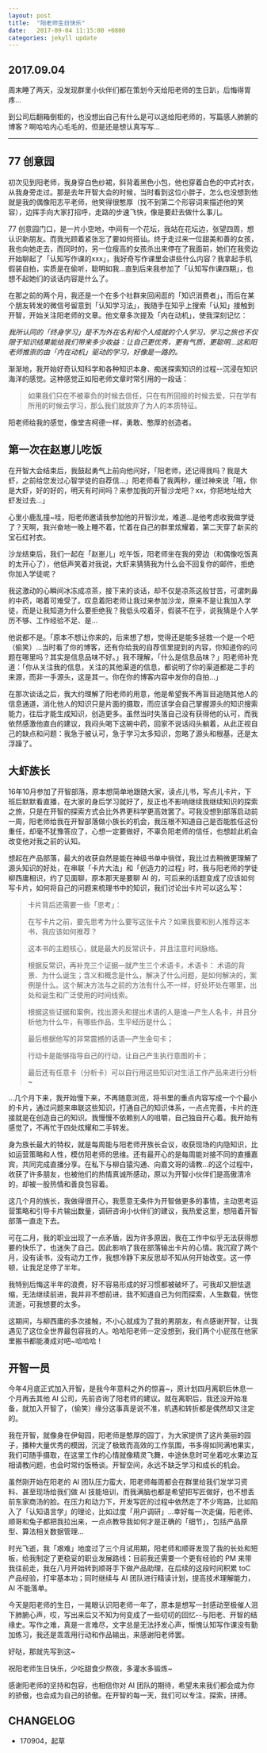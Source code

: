 ```yaml
---
layout: post
title:  "阳老师生日快乐"
date:   2017-09-04 11:15:00 +0800
categories: jekyll update
---
```


## 2017.09.04

周末睡了两天，没发现群里小伙伴们都在策划今天给阳老师的生日趴，后悔得胃疼...

到公司后翻箱倒柜的，也没想出自己有什么是可以送给阳老师的，写篇感人肺腑的博客？啊哈哈内心毛毛的，但是还是想认真写写...

---

## 77 创意园


初次见到阳老师，我身穿白色纱裙，斜背着黑色小包，他也穿着白色的中式衬衣，从我身旁走过。那是去年开智大会的时候，当时看到这位小胖子，怎么也没想到他就是我的偶像阳志平老师，他笑得很憨厚（找不到第二个形容词来描述他的笑容），边挥手向大家打招呼，走路的步速飞快，像是要赶去做什么事儿。

77 创意园门口，是一片小空地，中间有一个花坛，我站在花坛边，张望四周，想认识新朋友。而我光顾着紧张忘了要如何搭讪。终于走过来一位甜美和善的女孩，我也向她走去，而同时的，另一位瘦高的女孩杀出来停在了我面前，她们在我旁边开始聊起了「认知写作课的xxx」，我好奇写作课里会讲些什么内容？我拿起手机假装自拍，实质是在偷听，聪明如我...直到后来我参加了「认知写作课四期」，也想不起她们的谈话内容是什么了。

在那之前的两个月，我还是一个在多个社群来回闲逛的「知识消费者」，而后在某个朋友转发的微信号留意到「认知学习法」，我随手在知乎上搜索「认知」接触到开智，开始关注阳老师的文章。他文章多次提及「内在动机」，使我深刻记忆：

*我所认同的「终身学习」是不为外在名利和个人成就的个人学习，学习之旅也不仅限于知识结果能给我们带来多少收益：让自己更优秀，更有气质，更聪明...这和阳老师推崇的由「内在动机」驱动的学习，好像是一路的。*

渐渐地，我开始好奇认知科学和各种知识本身、痴迷探索知识的过程--沉浸在知识海洋的感觉。这种感觉正如阳老师文章时常引用的一段话：

> 如果我们只在不被辜负的时候去信任，只在有所回报的时候去爱，只在学有所用的时候去学习，那么我们就放弃了为人的本质特征。

阳老师给我的感觉，像堂吉柯德一样，勇敢、憨厚的创造者。

## 第一次在赵崽儿吃饭

在开智大会结束后，我鼓起勇气上前向他问好，「阳老师，还记得我吗？我是大虾，之前给您发过心智学徒的自荐信...」阳老师看了我两秒，缓过神来说「哦，你是大虾，好的好的，明天有时间吗？来参加我的开智沙龙吧？xx，你把地址给大虾发过去...」

心里小鹿乱撞~哇，阳老师邀请我参加他的开智沙龙，难道...是他考虑收我做学徒了？天啊，我兴奋地一晚上睡不着，忙着在自己的群里炫耀着，第二天穿了新买的宝石红衬衣。

沙龙结束后，我们一起在「赵崽儿」吃午饭，阳老师坐在我的旁边（和偶像吃饭真的太开心了），他低声笑着对我说，大虾来猜猜我为什么会不回复你的邮件，拒绝你加入学徒呢？

我这激动的心瞬间冰冻成凉茶，接下来的谈话，却不仅是凉茶这般甘苦，可谓刺鼻的中药，喝着可难受了。叹息着阳老师让我过来参加沙龙，原来不是让我加入学徒，而是让我知道为什么要拒绝我？我低头咬着牙，假装不在乎，说我猜是个人学历不够、工作经验不足、是...

他说都不是。「原本不想让你来的，后来想了想，觉得还是能多拯救一个是一个吧（偷笑）...当时看了你的博客，还有你给我的自荐信里提到的内容，你知道你的问题在哪里吗？其实是信息品味不好。」我不理解，「什么是信息品味？」阳老师补充道：「你从关注我的信息，关注的其他渠道的信息，都说明了你的渠道都是二手的来源，而非一手源头，这是其一。你在你的博客内容中发你的自拍...」

在那次谈话之后，我大约理解了阳老师的用意，他是希望我不再盲目追随其他人的信息通道，消化他人的知识只是片面的摄取，而应该学会自己掌握源头的知识搜索能力，往后才能生成知识，创造更多。虽然当时失落自己没有获得他的认可，而我依然感激他直白的建议，我闷头喝下这碗中药，回家不说话闷头躺着，从此正视自己的缺点和问题：我急于被认可，急于学习太多知识，忽略了源头和根基，还是太浮躁了。


## 大虾族长

16年10月参加了开智部落，原本想简单地跟随大家，读点儿书，写点儿卡片，下班后默默看直播，在大家的身后学习就好了，反正也不影响继续我继续知识的探索之旅，只是在开智的探索方式会比外界更科学更高效罢了。可我没想到部落启动前一周，阳老师给我在开智部落做小族长的机会，我压根不知道自己是否能胜任这份重任，却毫不犹豫答应了，心想一定要做好，不辜负阳老师的信任，也想趁此机会改变他对我之前的认知。

想起在产品部落，最大的收获自然是能在神级书单中徜徉，我比过去稍微更理解了源头知识的好处，在串联「卡片大法」和「创造力的过程」时，我与阳老师的学徒柳西庸相识，约了见面聊，原本那天是要聊 AI 的，可后来的话题变成了应该如何写卡片，如何将自己的问题来梳理书中的知识，我们讨论出卡片可以这么写：

> 卡片背后还需要一些「思考」：
> 
> 在写卡片之前，要先思考为什么要写这张卡片？如果我要和别人推荐这本书，我应该如何推荐？
> 
> 这本书的主题核心，就是最大的反常识卡，并且注意时间脉络。
> 
> 根据反常识，再补充三个证据—就产生三个术语卡，术语卡：
> 术语的背景、为什么诞生；含义和概念是什么，解决了什么问题，是如何解决的，案例是什么。这个解决方法与之前的方法有什么不一样，好处坏处在哪里，出处和诞生和广泛使用的时间线索。
> 
> 根据这些证据和案例，找出源头和提出术语的人是谁—产生人名卡，并且分析他为什么牛，有哪些作品，生平经历是什么；
> 
> 最后根据他写的非常震撼的话语—产生金句卡；
> 
> 行动卡是能够指导自己的行动，让自己产生执行意图的卡；
> 
> 最后还有任意卡（分析卡）可以自行用这些知识对生活工作产品来进行分析~


...几个月下来，我开始慢下来，不再随意浏览，将书里的重点内容写成一个个最小的卡片，通过问题来串联这些知识，打通自己的知识体系，一点点完善，卡片的连接就是在创造自己的知识。我慢慢不依赖别人的咀嚼，自己独自开心着。我开始有感觉了，不再忙于四处炫耀和二手转发。

身为族长最大的特权，就是每周能与阳老师开族长会议，收获现场的内隐知识，比如运营策略和人性，模仿阳老师的思维。还有最开心的是每周能对接不同的直播嘉宾，共同完成直播分享。在私下与柳白猿沟通、向嘉文哥的请教...的这个过程中，收获了许多朋友，也被他们的热情真诚所感动，原以为开智小伙伴们是高傲清冷的，却被一股热情和善良包容着。

这几个月的族长，我做得很开心，我愿意无条件为开智做更多的事情，主动思考运营策略和引导卡片输出数量，调研咨询小伙伴们的建议，我热爱这里，想陪着开智部落一直走下去。


可在二月，我的职业出现了一点矛盾，因为许多原因，我在工作中似乎无法获得想要的快乐了，也迷失了自己。因此影响了我在部落输出卡片的心情。我沉寂了两个月，没有读书，没有动力工作，我想冷静下来反思却不知从何开始改变。这一停顿，让我足足停了半年。

我特别后悔这半年的浪费，好不容易形成的好习惯都被破坏了。可我却又胆怯退缩，无法继续前进，我并非不想前进，我不知道自己为何而探索，人生数载，恍惚流逝，可我想要的太多。

这期间，与柳西庸的多次接触，不小心就成为了我的男朋友，有点感谢开智，让我遇见了这位全世界最包容我的人。哈哈阳老师一定没想到，我们两个小屁孩在他家里搬书都能凑成对吧~哈哈哈！



## 开智一员

今年4月底正式加入开智，是我今年意料之外的惊喜~，原计划四月离职后休息一个月再去其他 AI 公司，先前咨询了阳老师的建议。就在离职后，我还没开始准备，就加入开智了，（偷笑）缘分这事真是说不准，机遇和转折都是偶然却又注定的。

我在开智，就像身在伊甸园，阳老师是憨厚的园丁，为大家提供了这片美丽的园子，播种大量优秀的模因，沉淀了极致而高效的工作氛围，书多得如同满地果实，我们可随手摄取，在这里工作的心情就像精灵飞舞，中途休息时可坐着吃水果边互相请教问题，也会时常约饭畅谈。开智空间，永远不缺乏学习和成长的机会。

虽然刚开始在阳老的 AI 团队压力蛮大，阳老师每周都会在群里给我们发学习资料、甚至现场给我们做 AI 技能培训，而我满脑也都是希望把写匠做好，也不想丢前东家商汤的脸。在压力和动力下，开发写匠的过程中依然走了不少弯路，比如陷入了「认知语言学」的理论，比如过度「用户调研」...幸好每一次走偏，阳老师、顺哥和兔子都把我拉出来，一点点教导我如何才是正确的「细节」，包括产品原型、算法相关数据管理...

时光飞逝，我「艰难」地度过了三个月试用期，阳老师和顺哥发现了我的长处和短板，给我制定了更稳妥的职业发展路线：目前我还需要一个更有经验的 PM 来带我往前走，我在八月开始转到顺哥手下做产品助理，在后续的这段时间积累 toC 产品经验，打牢基本功；同时继续与 AI 团队进行精读计划，提高技术理解能力，AI 不能落单。


今天是阳老师的生日，一晃眼认识阳老师一年了，原本是想写一封感动至极催人泪下肺腑心声，哎，写出来后又不知为何变成了一些叨叨的回忆--与阳老、开智的结缘史。写作之难，真是一言难尽，文字总是无法抒发心声，惭愧认知写作课没有勤加练习，我还是乖乖用行动和作品输出，来感谢阳老师罢。

好哒，那就先写到这~

祝阳老师生日快乐，少吃甜食少熬夜，多灌水多锻炼~

感谢阳老师的坚持和包容，也相信你对 AI 团队的期待，希望未来我们都会成为你的骄傲，也会成为自己的骄傲。在开智的每一天，我们可以专注，探索，拼搏。


## CHANGELOG

- 170904，起草